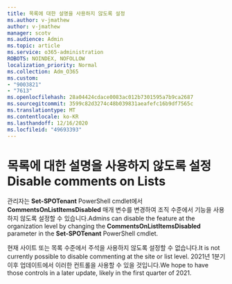 ```yaml
---
title: 목록에 대한 설명을 사용하지 않도록 설정
ms.author: v-jmathew
author: v-jmathew
manager: scotv
ms.audience: Admin
ms.topic: article
ms.service: o365-administration
ROBOTS: NOINDEX, NOFOLLOW
localization_priority: Normal
ms.collection: Adm_O365
ms.custom:
- "9003821"
- "7613"
ms.openlocfilehash: 28a04424cdace0083ac012b7301595a7b9ca2687
ms.sourcegitcommit: 3599c82d3274c48b039831aeafefc16b9df7565c
ms.translationtype: MT
ms.contentlocale: ko-KR
ms.lasthandoff: 12/16/2020
ms.locfileid: "49693393"
---
```

# <a name="disable-comments-on-lists"></a><span data-ttu-id="63ede-102">목록에 대한 설명을 사용하지 않도록 설정</span><span class="sxs-lookup"><span data-stu-id="63ede-102">Disable comments on Lists</span></span>

<span data-ttu-id="63ede-103">관리자는 **Set-SPOTenant** PowerShell cmdlet에서 **CommentsOnListItemsDisabled** 매개 변수를 변경하여 조직 수준에서 기능을 사용하지 않도록 설정할 수 있습니다.</span><span class="sxs-lookup"><span data-stu-id="63ede-103">Admins can disable the feature at the organization level by changing the **CommentsOnListItemsDisabled** parameter in the **Set-SPOTenant** PowerShell cmdlet.</span></span>

<span data-ttu-id="63ede-104">현재 사이트 또는 목록 수준에서 주석을 사용하지 않도록 설정할 수 없습니다.</span><span class="sxs-lookup"><span data-stu-id="63ede-104">It is not currently possible to disable commenting at the site or list level.</span></span> <span data-ttu-id="63ede-105">2021년 1분기 이후 업데이트에서 이러한 컨트롤을 사용할 수 있을 것입니다.</span><span class="sxs-lookup"><span data-stu-id="63ede-105">We hope to have those controls in a later update, likely in the first quarter of 2021.</span></span>
